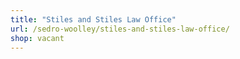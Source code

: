 ```yaml
---
title: "Stiles and Stiles Law Office"
url: /sedro-woolley/stiles-and-stiles-law-office/
shop: vacant
---
```

